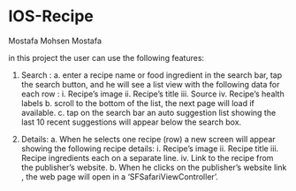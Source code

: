 # IOS-Recipe
Mostafa Mohsen Mostafa

in this project the user can use the following features:

1. Search :
    a. enter a recipe name or food ingredient in the search bar, tap the search button, and he will see a list view with the following data for each row :
        i. Recipe’s image
        ii. Recipe’s title
        iii. Source
        iv. Recipe’s health labels
    b. scroll to the bottom of the list, the next page will load if available.
    c. tap on the search bar an auto suggestion list showing the last 10 recent suggestions will appear below the search box. 
    
2. Details:
    a. When he selects one recipe (row) a new screen will appear showing the following recipe details:
        i. Recipe’s image
        ii. Recipe title
        iii. Recipe ingredients each on a separate line.
        iv. Link to the recipe from the publisher’s website.
    b. When he clicks on the publisher’s website link , the web page will open in a ‘SFSafariViewController’.

